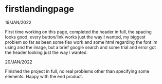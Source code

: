 # firstlandingpage
19/JAN/2022


First time working on this page, completed the header in full, the spacing looks good, every button/link works just the way I wanted, my biggest problem so far as been some flex work and some html regarding the font im using and the image, but a brief google search and some trial and error got the header looking just the way I wanted.

20/JAN/2022 

Finished the project in full, no real problems other than specifying some elements. Happy with the end product.